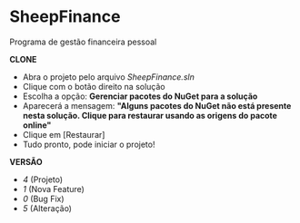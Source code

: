 # SheepFinance
Programa de gestão financeira pessoal


**CLONE**
* Abra o projeto pelo arquivo _SheepFinance.sln_
* Clique com o botão direito na solução
* Escolha a opção: **Gerenciar pacotes do NuGet para a solução**
* Aparecerá a mensagem: **"Alguns pacotes do NuGet não está presente nesta solução. Clique para restaurar usando as origens do pacote online"**
* Clique em [Restaurar]
* Tudo pronto, pode iniciar o projeto!

**VERSÃO**
* _4_ (Projeto)
* _1_ (Nova Feature)
* _0_ (Bug Fix)
* _5_ (Alteração)
